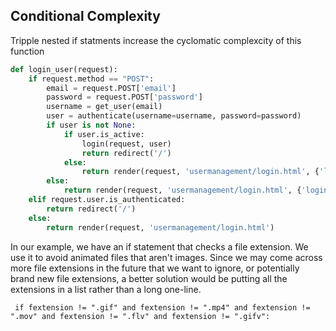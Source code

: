 ## Conditional Complexity

Tripple nested if statments increase the cyclomatic complexcity of this function
```python
def login_user(request):
    if request.method == "POST":
        email = request.POST['email']
        password = request.POST['password']
        username = get_user(email)
        user = authenticate(username=username, password=password)
        if user is not None:
            if user.is_active:
                login(request, user)
                return redirect('/')
            else:
                return render(request, 'usermanagement/login.html', {'loginerror': True})
        else:
            return render(request, 'usermanagement/login.html', {'loginerror': True})
    elif request.user.is_authenticated:
        return redirect('/')
    else:
        return render(request, 'usermanagement/login.html')
```

In our example, we have an if statement that checks a file extension. We use it to avoid animated files that aren't images. Since we may come across more file extensions in the future that we want to ignore, or potentially brand new file extensions, a better solution would be putting all the extensions in a list rather than a long one-line.

```{python}
 if fextension != ".gif" and fextension != ".mp4" and fextension != ".mov" and fextension != ".flv" and fextension != ".gifv":
```
